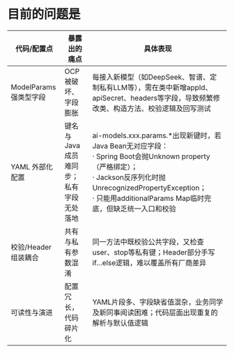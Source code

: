 # 目前的问题是

| 代码/配置点              | 暴露出的痛点                          | 具体表现                                                                                                                                                            |
|-------------------------|---------------------------------------|---------------------------------------------------------------------------------------------------------------------------------------------------------------------|
| ModelParams 强类型字段   | OCP 被破坏、字段膨胀                  | 每接入新模型（如DeepSeek、智谱、定制私有LLM等），需在类中新增appId、apiSecret、headers等字段，导致频繁修改类、构造方法、校验逻辑及回写测试                                  |
| YAML 外部化配置          | 键名与Java成员难同步；私有字段无处落地 | ai-models.xxx.params.*出现新键时，若Java Bean无对应字段：<br />· Spring Boot会抛Unknown property（严格绑定）；<br />· Jackson反序列化时抛UnrecognizedPropertyException；<br />· 只能用additionalParams Map临时兜底，但缺乏统一入口和校验 |
| 校验/Header 组装耦合     | 共有与私有参数混淆                    | 同一方法中既校验公共字段，又检查user、stop等私有键；Header部分手写if…else逻辑，难以覆盖所有厂商差异                                                                     |
| 可读性与演进             | 配置冗长，代码碎片化                  | YAML片段多、字段缺省值混杂，业务同学及新同事阅读困难；代码层面出现重复的解析与默认值逻辑                                                                               |

